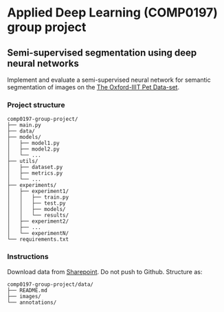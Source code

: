 # Applied Deep Learning (COMP0197) group project

## Semi-supervised segmentation using deep neural networks

Implement and evaluate a semi-supervised neural network for semantic segmentation of images on the [The Oxford-IIIT Pet Data-set](https://www.robots.ox.ac.uk/~vgg/data/pets/).

### Project structure

```
comp0197-group-project/
├── main.py
├── data/
├── models/
│   ├── model1.py
│   ├── model2.py
│   └── ...
├── utils/
│   ├── dataset.py
│   ├── metrics.py
│   └── ...
├── experiments/
│   ├── experiment1/
│   │   ├── train.py
│   │   ├── test.py
│   │   ├── models/
│   │   └── results/
│   ├── experiment2/
│   ├── ...
│   └── experimentN/
└── requirements.txt
```

### Instructions

Download data from [Sharepoint](https://liveuclac-my.sharepoint.com/personal/ucabtc6_ucl_ac_uk/_layouts/15/onedrive.aspx?id=%2Fpersonal%2Fucabtc6%5Fucl%5Fac%5Fuk%2FDocuments%2FApplied%20Deep%20Learning%2FDataset&ga=1). Do not push to Github. Structure as:

```
comp0197-group-project/data/
├── README.md
├── images/
└── annotations/
```
